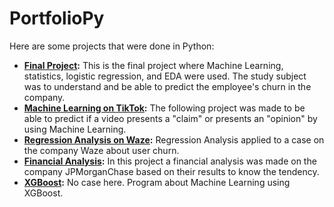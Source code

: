 # PortfolioPy
Here are some projects that were done in Python:

- **[Final Project](https://github.com/LuisenMH/PortfolioPy/blob/main/Final%20Project%20-%20Salifort%20Motors.ipynb):** This is the final project where Machine Learning, statistics, logistic regression, and EDA were used. The study subject was to understand and be able to predict the employee's churn in the company.<br/>
- **[Machine Learning on TikTok](https://github.com/LuisenMH/PortfolioPy/blob/main/Machine%20Learning%20Activity%20TikTok.ipynb):** The following project was made to be able to predict if a video presents a "claim" or presents an "opinion" by using Machine Learning.<br/>
- **[Regression Analysis on Waze](https://github.com/LuisenMH/PortfolioPy/blob/main/Waze%20Project%20Regression.py):** Regression Analysis applied to a case on the company Waze about user churn.<br/>
- **[Financial Analysis](https://github.com/LuisenMH/PortfolioPy/blob/main/Rendimientos%20JPM.py):** In this project a financial analysis was made on the company JPMorganChase based on their results to know the tendency.<br/>
- **[XGBoost](https://github.com/LuisenMH/PortfolioPy/blob/main/XGBoost_Model.ipynb):** No case here. Program about Machine Learning using XGBoost.
